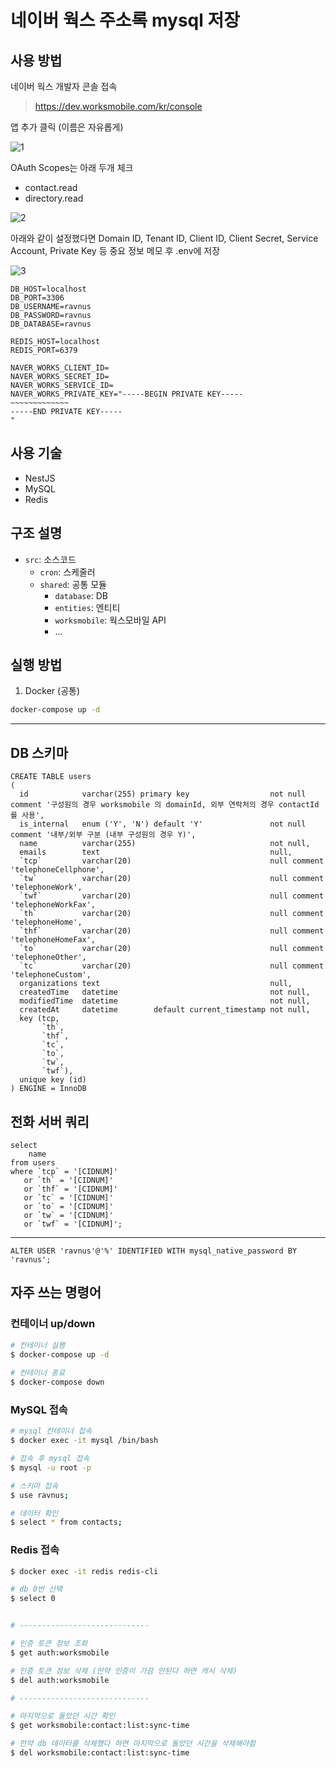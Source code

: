 # 네이버 웍스 주소록 mysql 저장

## 사용 방법
네이버 웍스 개발자 콘솔 접속
> https://dev.worksmobile.com/kr/console

앱 추가 클릭 (이름은 자유롭게)

![1](https://github.com/RAVNUS-INC/nestjs-worksmobile-contacts/assets/43020330/f6478eb0-60b6-40ff-8e09-41f4578b31df)

OAuth Scopes는 아래 두개 체크
- contact.read
- directory.read

![2](https://github.com/RAVNUS-INC/nestjs-worksmobile-contacts/assets/43020330/d0d70ff5-3ee7-4a53-988d-6e4203bc9275)

아래와 같이 설정했다면 Domain ID, Tenant ID, Client ID, Client Secret, Service Account, Private Key 등 중요 정보 메모 후 .env에 저장

![3](https://github.com/RAVNUS-INC/nestjs-worksmobile-contacts/assets/43020330/755b1cc6-c836-49e2-9a59-4306f256cc98)


```
DB_HOST=localhost
DB_PORT=3306
DB_USERNAME=ravnus
DB_PASSWORD=ravnus
DB_DATABASE=ravnus

REDIS_HOST=localhost
REDIS_PORT=6379

NAVER_WORKS_CLIENT_ID=
NAVER_WORKS_SECRET_ID=
NAVER_WORKS_SERVICE_ID=
NAVER_WORKS_PRIVATE_KEY="-----BEGIN PRIVATE KEY-----
~~~~~~~~~~~~~
-----END PRIVATE KEY-----
"
```

## 사용 기술
- NestJS
- MySQL
- Redis

## 구조 설명
- `src`: 소스코드
  - `cron`: 스케줄러
  - `shared`: 공통 모듈
    - `database`: DB
    - `entities`: 엔티티
    - `worksmobile`: 웍스모바일 API
    - ...

## 실행 방법

1. Docker (공통)
```bash
docker-compose up -d
```


---


## DB 스키마

```mysql
CREATE TABLE users
(
  id            varchar(255) primary key                  not null comment '구성원의 경우 worksmobile 의 domainId, 외부 연락처의 경우 contactId 를 사용',
  is_internal   enum ('Y', 'N') default 'Y'               not null comment '내부/외부 구분 (내부 구성원의 경우 Y)',
  name          varchar(255)                              not null,
  emails        text                                      null,
  `tcp`         varchar(20)                               null comment 'telephoneCellphone',
  `tw`          varchar(20)                               null comment 'telephoneWork',
  `twf`         varchar(20)                               null comment 'telephoneWorkFax',
  `th`          varchar(20)                               null comment 'telephoneHome',
  `thf`         varchar(20)                               null comment 'telephoneHomeFax',
  `to`          varchar(20)                               null comment 'telephoneOther',
  `tc`          varchar(20)                               null comment 'telephoneCustom',
  organizations text                                      null,
  createdTime   datetime                                  not null,
  modifiedTime  datetime                                  not null,
  createdAt     datetime        default current_timestamp not null,
  key (tcp,
       `th`,
       `thf`,
       `tc`,
       `to`,
       `tw`,
       `twf`),
  unique key (id)
) ENGINE = InnoDB
```

## 전화 서버 쿼리
```mysql
select
    name
from users
where `tcp` = '[CIDNUM]'
   or `th` = '[CIDNUM]'
   or `thf` = '[CIDNUM]'
   or `tc` = '[CIDNUM]'
   or `to` = '[CIDNUM]'
   or `tw` = '[CIDNUM]'
   or `twf` = '[CIDNUM]';
```

---

```
ALTER USER 'ravnus'@'%' IDENTIFIED WITH mysql_native_password BY 'ravnus';
```

## 자주 쓰는 명령어

### 컨테이너 up/down
```bash
# 컨테이너 실행
$ docker-compose up -d
  
# 컨테이너 종료
$ docker-compose down
```

### MySQL 접속
```bash
# mysql 칸테이너 접속
$ docker exec -it mysql /bin/bash

# 접속 후 mysql 접속
$ mysql -u root -p

# 스키마 접속
$ use ravnus;

# 데이터 확인
$ select * from contacts;
```


### Redis 접속
```bash
$ docker exec -it redis redis-cli

# db 0번 선택
$ select 0


# -----------------------------

# 인증 토큰 정보 조회
$ get auth:worksmobile

# 인증 토큰 정보 삭제 (만약 인증이 가끔 안된다 하면 캐시 삭제)
$ del auth:worksmobile

# -----------------------------

# 마지막으로 돌았던 시간 확인
$ get worksmobile:contact:list:sync-time

# 만약 db 데이터를 삭제했다 하면 마지막으로 돌았던 시간을 삭제해야함
$ del worksmobile:contact:list:sync-time
```